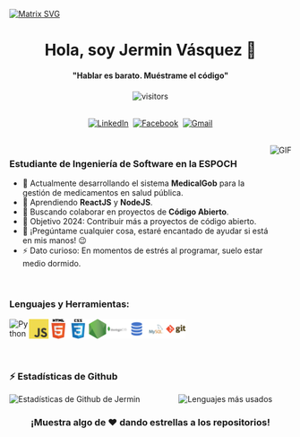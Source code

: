 [![Matrix SVG](https://raw.githubusercontent.com/rodrigograca31/rodrigograca31/master/matrix.svg)](https://www.youtube.com/watch?v=SDkAGkd4NLc) 

<h1 align="center"><b>Hola, soy Jermin Vásquez 👋</b></h1>

<h4 align="center"><b>"Hablar es barato. Muéstrame el código"</b></h4>

<p align="center">
    <img align="center" alt="visitors" src="https://counter6.optistats.ovh/private/contadorvisitasgratis.php?c=s7e495rqp76efxl1uatrx1j8q63lxn2d" />
</p>


<p align="center">
  <br>
  <a href="https://www.linkedin.com/in/aksia/" target="_blank"><img src="https://img.shields.io/badge/linkedin-%230077B5.svg?&style=for-the-badge&logo=linkedin&logoColor=white" alt="LinkedIn" /></a>&nbsp;
  <a href="https://www.facebook.com/akash.chowrasia.908/" target="_blank"><img src="https://img.shields.io/badge/facebook-%231877F2.svg?&style=for-the-badge&logo=facebook&logoColor=white" alt="Facebook" /></a>&nbsp;
  <a href="mailto:chowrasia.akash08@gmail.com"><img src="https://img.shields.io/badge/gmail-%23D14836.svg?&style=for-the-badge&logo=gmail&logoColor=white" alt="Gmail" /></a>
</p>

<br>

<img align="right" height="270px" alt="GIF" src="https://media.giphy.com/media/e4/26/70/e426702edf874b181aced1e2fa5c6cde.gif" />

### Estudiante de Ingeniería de Software en la ESPOCH

- 🔭 Actualmente desarrollando el sistema **MedicalGob** para la gestión de medicamentos en salud pública.
- 🌱 Aprendiendo **ReactJS** y **NodeJS**.
- 👯 Buscando colaborar en proyectos de **Código Abierto**.
- 🥅 Objetivo 2024: Contribuir más a proyectos de código abierto.
- 💬 ¡Pregúntame cualquier cosa, estaré encantado de ayudar si está en mis manos! 😉
- ⚡ Dato curioso: En momentos de estrés al programar, suelo estar medio dormido.

<br>

### Lenguajes y Herramientas:

<img align="left" alt="Python" width="35px" src="https://github.com/uannabi/-/blob/master/resource/python-icon.svg" />
<img align="left" alt="JavaScript" width="35px" src="https://raw.githubusercontent.com/github/explore/80688e429a7d4ef2fca1e82350fe8e3517d3494d/topics/javascript/javascript.png" />
<img align="left" alt="HTML5" width="35px" src="https://raw.githubusercontent.com/github/explore/80688e429a7d4ef2fca1e82350fe8e3517d3494d/topics/html/html.png" />
<img align="left" alt="CSS3" width="35px" src="https://raw.githubusercontent.com/github/explore/80688e429a7d4ef2fca1e82350fe8e3517d3494d/topics/css/css.png" />
<img align="left" alt="Node.js" width="35px" src="https://raw.githubusercontent.com/github/explore/80688e429a7d4ef2fca1e82350fe8e3517d3494d/topics/nodejs/nodejs.png" />
<img align="left" alt="MongoDB" width="35px" src="https://raw.githubusercontent.com/github/explore/80688e429a7d4ef2fca1e82350fe8e3517d3494d/topics/mongodb/mongodb.png" />
<img align="left" alt="SQL" width="35px" src="https://raw.githubusercontent.com/github/explore/80688e429a7d4ef2fca1e82350fe8e3517d3494d/topics/sql/sql.png" />
<img align="left" alt="MySQL" width="35px" src="https://raw.githubusercontent.com/github/explore/80688e429a7d4ef2fca1e82350fe8e3517d3494d/topics/mysql/mysql.png" />
<img align="left" alt="Git" width="35px" src="https://raw.githubusercontent.com/github/explore/80688e429a7d4ef2fca1e82350fe8e3517d3494d/topics/git/git.png" />

<br>
<br>
<br>
<br>

### :zap: Estadísticas de Github

<img align="left" src="https://github-readme-stats.sumanth-talluri.vercel.app/api?username=JerminVasquez&show_icons=true&title_color=fff&icon_color=79ff97&text_color=efefef&bg_color=24292e" alt="Estadísticas de Github de Jermin" width="60%">

<img src="https://github-readme-stats.sumanth-talluri.vercel.app/api/top-langs/?username=JerminVasquez&show_icons=true&hide_border=true&theme=radical" width="37%" alt="Lenguajes más usados">

<div align="center">
  <h3 align="center">¡Muestra algo de ❤️ dando estrellas a los repositorios!</h3>
</div>
